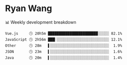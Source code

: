 # Ryan Wang

 <!-- waka-box start -->
📊 Weekly development breakdown
```text
Vue.js     🕓 20h5m ██████████████████████▉░░░░░ 82.1%
JavaScript 🕓 2h56m ███▎░░░░░░░░░░░░░░░░░░░░░░░░ 12.1%
Other      🕓 28m   ▌░░░░░░░░░░░░░░░░░░░░░░░░░░░  1.9%
JSON       🕓 23m   ▍░░░░░░░░░░░░░░░░░░░░░░░░░░░  1.6%
Java       🕓 20m   ▍░░░░░░░░░░░░░░░░░░░░░░░░░░░  1.4%
```
<!-- Powered by https://github.com/YouEclipse/waka-box-go . -->
<!-- waka-box end -->